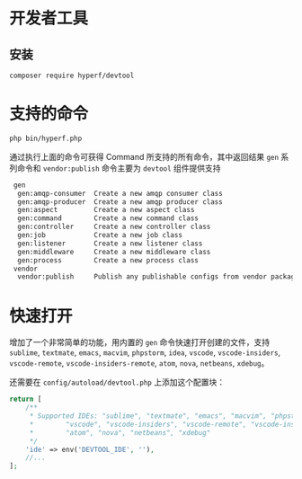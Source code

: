 # 开发者工具

## 安装

```
composer require hyperf/devtool
```

# 支持的命令

```bash
php bin/hyperf.php
```

通过执行上面的命令可获得 Command 所支持的所有命令，其中返回结果 `gen` 系列命令和 `vendor:publish` 命令主要为 `devtool` 组件提供支持

```bash
 gen
  gen:amqp-consumer  Create a new amqp consumer class
  gen:amqp-producer  Create a new amqp producer class
  gen:aspect         Create a new aspect class
  gen:command        Create a new command class
  gen:controller     Create a new controller class
  gen:job            Create a new job class
  gen:listener       Create a new listener class
  gen:middleware     Create a new middleware class
  gen:process        Create a new process class
 vendor
  vendor:publish     Publish any publishable configs from vendor packages.
```

# 快速打开

增加了一个非常简单的功能，用内置的 `gen` 命令快速打开创建的文件，支持 `sublime`, `textmate`, `emacs`, `macvim`, `phpstorm`, `idea`, `vscode`, `vscode-insiders`, `vscode-remote`, `vscode-insiders-remote`, `atom`, `nova`, `netbeans`, `xdebug`。

还需要在 `config/autoload/devtool.php` 上添加这个配置块：

```php
return [
    /**
     * Supported IDEs: "sublime", "textmate", "emacs", "macvim", "phpstorm", "idea",
     *        "vscode", "vscode-insiders", "vscode-remote", "vscode-insiders-remote",
     *        "atom", "nova", "netbeans", "xdebug"
     */
    'ide' => env('DEVTOOL_IDE', ''),
    //...
];
```
